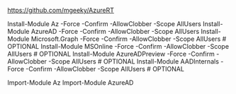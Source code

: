 https://github.com/mgeeky/AzureRT

Install-Module Az -Force -Confirm -AllowClobber -Scope AllUsers
Install-Module AzureAD -Force -Confirm -AllowClobber -Scope AllUsers
Install-Module Microsoft.Graph -Force -Confirm -AllowClobber -Scope AllUsers # OPTIONAL
Install-Module MSOnline -Force -Confirm -AllowClobber -Scope AllUsers        # OPTIONAL
Install-Module AzureADPreview -Force -Confirm -AllowClobber -Scope AllUsers  # OPTIONAL
Install-Module AADInternals -Force -Confirm -AllowClobber -Scope AllUsers    # OPTIONAL

Import-Module Az
Import-Module AzureAD
